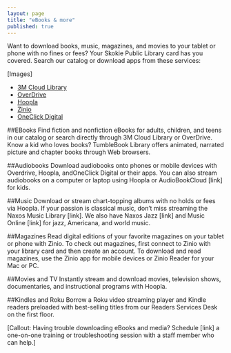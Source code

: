 ```yaml
---
layout: page
title: "eBooks & more"
published: true
---
```


Want to download books, music, magazines, and movies to your tablet or phone with no fines or fees? Your Skokie Public Library card has you covered. Search our catalog or download apps from these services:

[Images]

- [3M Cloud Library](http://ebook.3m.com/library/SkokiePublicLibrary/)
- [OverDrive](http://overdrive.skokielibrary.info/)
- [Hoopla](http://hoopla.skokielibrary.info)
- [Zinio](https://www.rbdigital.com/skokieil/service/zinio/landing?)
- [OneClick Digital](http://skokieil.oneclickdigital.com/)

##EBooks
Find fiction and nonfiction eBooks for adults, children, and teens in our catalog or search directly through 3M Cloud Library or OverDrive. Know a kid who loves books? TumbleBook Library offers animated, narrated picture and chapter books through Web browsers.

##Audiobooks
Download audiobooks onto phones or mobile devices with Overdrive, Hoopla, andOneClick Digital or their apps. You can also stream audiobooks on a computer or laptop using Hoopla or AudioBookCloud [link] for kids.

##Music
Download or stream chart-topping albums with no holds or fees via Hoopla. If your passion is classical music, don’t miss streaming the Naxos Music Library [link]. We also have Naxos Jazz [link] and Music Online [link] for jazz, Americana, and world music.

##Magazines
Read digital editions of your favorite magazines on your tablet or phone with Zinio.
To check out magazines, first connect to Zinio with your library card and then create an account. To download and read magazines, use the Zinio app for mobile devices or Zinio Reader for your Mac or PC.

##Movies and TV
Instantly stream and download movies, television shows, documentaries, and instructional programs with Hoopla.

##Kindles and Roku
Borrow a Roku video streaming player and Kindle readers preloaded with best-selling titles from our Readers Services Desk on the first floor.

[Callout: Having trouble downloading eBooks and media? Schedule [link] a one-on-one training or troubleshooting session with a staff member who can help.]